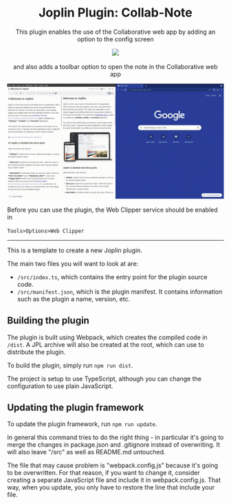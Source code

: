 <div align="center">
  
# Joplin Plugin: Collab-Note
  
This plugin enables the use of the Collaborative web app by adding an option to the config screen

<img src="https://user-images.githubusercontent.com/63443657/124359271-d9344b00-dc41-11eb-89e0-de80412086d8.png" width="600px"/>

and also adds a toolbar option to open the note in the Collaborative web app

![collab note plugin demo](assets/collab-note-plugin-demo.gif)

</div>
Before you can use the plugin, the Web Clipper service should be enabled in 

`Tools>Options>Web Clipper` 

****
This is a template to create a new Joplin plugin.

The main two files you will want to look at are:

- `/src/index.ts`, which contains the entry point for the plugin source code.
- `/src/manifest.json`, which is the plugin manifest. It contains information such as the plugin a name, version, etc.

## Building the plugin

The plugin is built using Webpack, which creates the compiled code in `/dist`. A JPL archive will also be created at the root, which can use to distribute the plugin.

To build the plugin, simply run `npm run dist`.

The project is setup to use TypeScript, although you can change the configuration to use plain JavaScript.

## Updating the plugin framework

To update the plugin framework, run `npm run update`.

In general this command tries to do the right thing - in particular it's going to merge the changes in package.json and .gitignore instead of overwriting. It will also leave "/src" as well as README.md untouched.

The file that may cause problem is "webpack.config.js" because it's going to be overwritten. For that reason, if you want to change it, consider creating a separate JavaScript file and include it in webpack.config.js. That way, when you update, you only have to restore the line that include your file.
